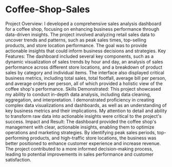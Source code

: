 # Coffee-Shop-Sales
Project Overview: I developed a comprehensive sales analysis dashboard for a coffee shop, focusing on enhancing business performance through data-driven insights. The project involved analyzing retail sales data to uncover trends and patterns, such as peak sales times, top-selling products, and store location performance. The goal was to provide actionable insights that could inform business decisions and strategies.
Key Features: The dashboard included several key components, such as a dynamic visualization of sales trends by hour and day, an analysis of sales performance across different store locations, and a breakdown of product sales by category and individual items. The interface also displayed critical business metrics, including total sales, total footfall, average bill per person, and average orders per person, all of which provided a holistic view of the coffee shop's performance.
Skills Demonstrated: This project showcased my ability to conduct in-depth data analysis, including data cleaning, aggregation, and interpretation. I demonstrated proficiency in creating complex data visualizations and dashboards, as well as an understanding of key business metrics and their implications. My attention to detail and ability to transform raw data into actionable insights were critical to the project's success.
Impact and Result: The dashboard provided the coffee shop's management with clear, actionable insights, enabling them to optimize operations and marketing strategies. By identifying peak sales periods, top-performing products, and high-traffic store locations, the business was better positioned to enhance customer experience and increase revenue. The project contributed to a more informed decision-making process, leading to potential improvements in sales performance and customer satisfaction.
